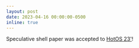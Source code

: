 ```yaml
---
layout: post
date: 2023-04-16 00:00:00-0500
inline: true
---
```


Speculative shell paper was accepted to [HotOS 23'](https://sigops.org/s/conferences/hotos/2023/)!
